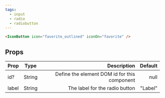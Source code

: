 ```yaml
---
tags:
  - input
  - radio
  - radiobutton
---
```


<DisplayComponent>
<form>
<RadioButton label="one" />
<RadioButton label="two" />
<RadioButton label="three" />
</form>
</DisplayComponent>

```html
<IconButton icon="favorite_outlined" iconOn="favorite" />
```
## Props

| Prop        | Type           | Description  | Default |
| ------------- |:-------------:| -----:| -----:|
| id? | String | Define the element DOM id for this component | null |
| label | String | The label for the radio button | "Label" |